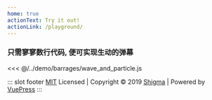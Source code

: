 ```yaml
---
home: true
actionText: Try it out!
actionLink: /playground/
---
```


### 只需寥寥数行代码, 便可实现生动的弹幕

<stg-demo auto-run>
<<< @/../demo/barrages/wave_and_particle.js
</stg-demo>

::: slot footer
[MIT](https://mit-license.org/) Licensed | Copyright © 2019 [Shigma](https://github.com/Shigma) | Powered by [VuePress](https://vuepress.vuejs.org/)
:::
